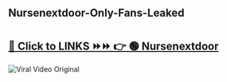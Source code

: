 
 ## Nursenextdoor-Only-Fans-Leaked

# <h2><a href="https://clipsfans.com/Nursenextdoor&ref=git">🔗 Click to LINKS ⏩⏩ 👉 🟢 Nursenextdoor </a></h2>

<a href="https://clipsfans.com/Nursenextdoor&ref=git" rel="nofollow" data-target="animated-image.originalLink"><img src="https://i.ibb.co.com/xMMVF88/686577567.gif" alt="Viral Video Original" style="max-width: 100%; display: inline-block;" data-target="animated-image.originalImage"></a>
